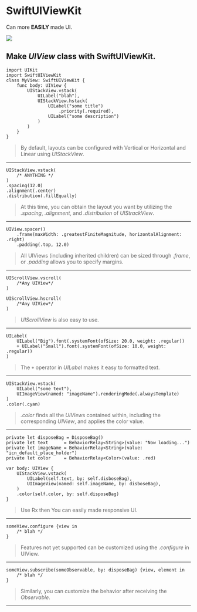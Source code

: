 
# SwiftUIViewKit

Can more **EASILY** made UI.

![](https://raw.githubusercontent.com/fallenlonelie/SwiftUIViewKit/main/Resources/preview.png)

## Make _UIView_ class with **SwiftUIViewKit**.

```
import UIKit
import SwiftUIViewKit
class MyView: SwiftUIViewKit {
    func body: UIView {
        UIStackView.vstack(
            UILabel("blah"),
            UIStackView.hstack(
                UILabel("some title")
                    .priority(.required),
                UILabel("some description")
            )
        )
    }
}
```
> By default, layouts can be configured with Vertical or Horizontal and Linear using *UIStackView*.
---
```
UIStackView.vstack(
    /* ANYTHING */
)
.spacing(12.0)
.alignment(.center)
.distribution(.fillEqually)
```
> At this time, you can obtain the layout you want by utilizing the *.spacing*, *.alignment*, and *.distribution* of *UIStrackView*.
---
```
UIView.spacer()
    .frame(maxWidth: .greatestFiniteMagnitude, horizontalAlignment: .right)
    .padding(.top, 12.0)
```
> All UIViews (including inherited children) can be sized through *.frame*, or *.padding* allows you to specify margins.
---
```
UIScrollView.vscroll(
    /*Any UIView*/
)
```
```
UIScrollView.hscroll(
    /*Any UIView*/
)
```
> *UIScrollView* is also easy to use.
---
```
UILabel(
    UILabel("Big").font(.systemFont(ofSize: 20.0, weight: .regular))
    + UILabel("Small").font(.systemFont(ofSize: 10.0, weight: .regular))
)
```
> The `+` operator in *UILabel* makes it easy to formatted text.
---
```
UIStackView.vstack(
    UILabel("some text"),
    UIImageView(named: "imageName").renderingMode(.alwaysTemplate)
)
.color(.cyan)
```
> *.color* finds all the *UIView*s contained within, including the corresponding *UIView*, and applies the color value.
---
```
private let disposeBag = DisposeBag()
private let text      = BehaviorRelay<String>(value: "Now loading...")
private let imageName = BehaviorRelay<String>(value: "icn_default_place_holder")
private let color     = BehaviorRelay<Color>(value: .red)

var body: UIView {
    UIStackView.vstack(
        UILabel(self.text, by: self.disboseBag),
        UIImageView(named: self.imageName, by: disboseBag),
    )
    .color(self.color, by: self.disposeBag)
}
```
> Use Rx then You can easily made responsive UI.
---
```
someView.configure {view in
    /* blah */
}
```
> Features not yet supported can be customized using the *.configure* in UIView.
---
```
someView.subscribe(someObservable, by: disposeBag) {view, element in
    /* blah */
}
```
> Similarly, you can customize the behavior after receiving the *Observable*.
---
